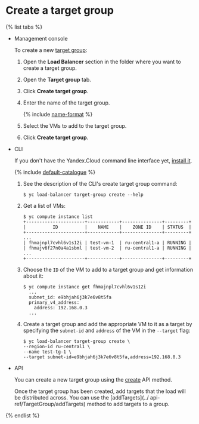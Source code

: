 # Create a target group

{% list tabs %}

- Management console
  
  To create a new [target group](../concepts/target-resources.md):
  
  1. Open the **Load Balancer** section in the folder where you want to create a target group.
  
  1. Open the **Target group** tab.
  
  1. Click **Create target group**.
  
  1. Enter the name of the target group.
  
      {% include [name-format](../../_includes/name-format.md) %}
  
  1. Select the VMs to add to the target group.
  
  1. Click **Create target group**.
  
- CLI
  
  If you don't have the Yandex.Cloud command line interface yet, [install it](https://cloud.yandex.com/docs/cli/quickstart#install).
  
  {% include [default-catalogue](../../_includes/default-catalogue.md) %}
  
  1. See the description of the CLI's create target group command:
  
     ```
     $ yc load-balancer target-group create --help
     ```
  
  1. Get a list of VMs:
  
     ```
     $ yc compute instance list
     +----------------------+------------+---------------+---------+
     |          ID          |    NAME    |    ZONE ID    | STATUS  |
     +----------------------+------------+---------------+---------+
     ...
     | fhmajnpl7cvhl6v1s12i | test-vm-1  | ru-central1-a | RUNNING |
     | fhmajv6f27n0a4a1sbml | test-vm-2  | ru-central1-a | RUNNING |
     ...
     +----------------------+------------+---------------+---------+
     ```
  
  1. Choose the `ID` of the VM to add to a target group and get information about it:
  
     ```
     $ yc compute instance get fhmajnpl7cvhl6v1s12i
       ...
       subnet_id: e9bhjah6j3k7e6v8t5fa
       primary_v4_address:
         address: 192.168.0.3
       ...
     ```
  
  1. Create a target group and add the appropriate VM to it as a target by specifying the `subnet-id` and `address` of the VM in the `--target` flag:
  
     ```
     $ yc load-balancer target-group create \
     --region-id ru-central1 \
     --name test-tg-1 \
     --target subnet-id=e9bhjah6j3k7e6v8t5fa,address=192.168.0.3
     ```
  
- API
  
  You can create a new target group using the [create](../api-ref/TargetGroup/create.md) API method.
  
  Once the target group has been created, add targets that the load will be distributed across. You can use the [addTargets](../ api-ref/TargetGroup/addTargets) method to add targets to a group.
  
{% endlist %}

